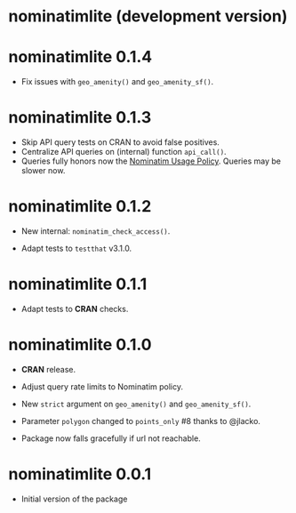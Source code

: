 # nominatimlite (development version)

# nominatimlite 0.1.4

-   Fix issues with `geo_amenity()` and `geo_amenity_sf()`.

# nominatimlite 0.1.3

-   Skip API query tests on CRAN to avoid false positives.
-   Centralize API queries on (internal) function `api_call()`.
-   Queries fully honors now the [Nominatim Usage
    Policy](https://operations.osmfoundation.org/policies/nominatim/). Queries
    may be slower now.

# nominatimlite 0.1.2

-   New internal: `nominatim_check_access()`.

-   Adapt tests to `testthat` v3.1.0.

# nominatimlite 0.1.1

-   Adapt tests to **CRAN** checks.

# nominatimlite 0.1.0

-   **CRAN** release.

-   Adjust query rate limits to Nominatim policy.

-   New `strict` argument on `geo_amenity()` and `geo_amenity_sf()`.

-   Parameter `polygon` changed to `points_only` #8 thanks to @jlacko.

-   Package now falls gracefully if url not reachable.

# nominatimlite 0.0.1

-   Initial version of the package
